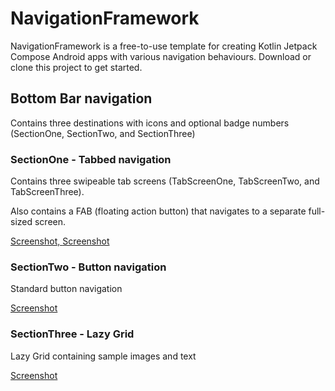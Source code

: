 # NavigationFramework

NavigationFramework is a free-to-use template for creating Kotlin Jetpack Compose Android apps with various navigation behaviours. Download or clone this project to get started.

## Bottom Bar navigation

Contains three destinations with icons and optional badge numbers (SectionOne, SectionTwo, and SectionThree)

### SectionOne - Tabbed navigation

Contains three swipeable tab screens (TabScreenOne, TabScreenTwo, and TabScreenThree).

Also contains a FAB (floating action button) that navigates to a separate full-sized screen. 

[Screenshot, ](https://github.com/jimmyh123/NavigationFramework/blob/master/screenshots/Screenshot_20221108_062251.png)
[Screenshot](https://github.com/jimmyh123/NavigationFramework/blob/master/screenshots/Screenshot_20221108_062346.png)

### SectionTwo - Button navigation

Standard button navigation 

[Screenshot](https://github.com/jimmyh123/NavigationFramework/blob/master/screenshots/Screenshot_20221108_062457.png)

### SectionThree - Lazy Grid

Lazy Grid containing sample images and text

[Screenshot](https://github.com/jimmyh123/NavigationFramework/blob/master/screenshots/Screenshot_20221108_062433.png)
